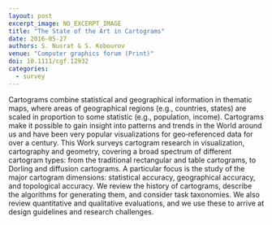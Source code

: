 ```yaml
---
layout: post
excerpt_image: NO_EXCERPT_IMAGE
title: "The State of the Art in Cartograms"
date: 2016-05-27
authors: S. Nusrat & S. Kobourov
venue: "Computer graphics forum (Print)"
doi: 10.1111/cgf.12932
categories:
  - survey
---
```

Cartograms combine statistical and geographical information in thematic maps, where areas of geographical regions (e.g., countries, states) are scaled in proportion to some statistic (e.g., population, income). Cartograms make it possible to gain insight into patterns and trends in the World around us and have been very popular visualizations for geo‐referenced data for over a century. This Work surveys cartogram research in visualization, cartography and geometry, covering a broad spectrum of different cartogram types: from the traditional rectangular and table cartograms, to Dorling and diffusion cartograms. A particular focus is the study of the major cartogram dimensions: statistical accuracy, geographical accuracy, and topological accuracy. We review the history of cartograms, describe the algorithms for generating them, and consider task taxonomies. We also review quantitative and qualitative evaluations, and we use these to arrive at design guidelines and research challenges.
